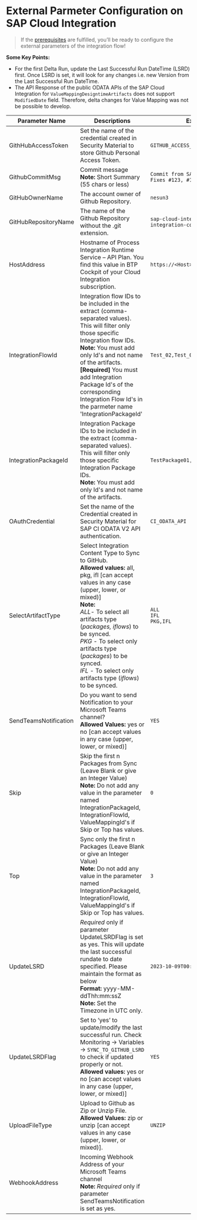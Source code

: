 # External Parmeter Configuration on SAP Cloud Integration
>If the [prerequisites](https://github.com/nesun3/ci-cd-sap-cloud-integration/tree/main/.config#prerequisite) are fulfilled, you’ll be ready to configure the external parameters of the integration flow!

**Some Key Points:**
- For the first Delta Run, update the Last Successful Run DateTime (LSRD) first. Once LSRD is set, it will look for any changes i.e. new Version from the Last Successful Run DateTime.
- The API Response of the public ODATA APIs of the SAP Cloud Integration for `ValueMappingDesigntimeArtifacts` does not support `ModifiedDate` field. Therefore, delta changes for Value Mapping was not be possible to develop.

| Parameter Name        | Descriptions                                                                                                                                                                                                                                                                                                                                                                       | Example                                                          | Required |
|-----------------------|------------------------------------------------------------------------------------------------------------------------------------------------------------------------------------------------------------------------------------------------------------------------------------------------------------------------------------------------------------------------------------|------------------------------------------------------------------|----------|
| GithHubAccessToken    | Set the name of the credential created in Security Material to store Github Personal Access Token.                                                                                                                                                                                                                                                                                 | `GITHUB_ACCESS_TOKEN`                                            | YES      |
| GithubCommitMsg       | Commit message <br>**Note:** Short Summary (55 chars or less)                                                                                                                                                                                                                                                                                                                      | `Commit from SAP CI Package` <br> `Fixes #123, #124`             | YES      |
| GitHubOwnerName       | The account owner of Github Repository.                                                                                                                                                                                                                                                                                                                                            | `nesun3`                                                         | YES      |
| GitHubRepositoryName  | The name of the Github Repository without the .git extension.                                                                                                                                                                                                                                                                                                                      | `sap-cloud-integration-artifacts` <br>`integration-content-repo` | YES      |
| HostAddress           | Hostname of Process Integration Runtime Service  – API Plan. You find this value in BTP Cockpit of your Cloud Integration subscription.                                                                                                                                                                                                                                            | `https://<Host>.hana.ondemand.com`                               | YES      |
| IntegrationFlowId     | Integration flow IDs to be included in the extract (comma-separated values). This will filter only those specific Integration flow IDs. <br>**Note:** You must add only Id's and not name of the artifacts. <br>**[Required]** You must add Integration Package Id's of the corresponding Integration Flow Id's  in the parmeter name 'IntegrationPackageId'                       | `Test_02,Test_03,Test_04`                                        |          |
| IntegrationPackageId  | Integration Package IDs to be included in the extract (comma-separated values). This will filter only those specific Integration Package IDs.<br> **Note:** You must add only Id's and not name of the artifacts.                                                                                                                                                                  | `TestPackage01,TestPackage04`                                    |          |
| OAuthCredential       | Set the name of the Credential created in Security Material for SAP CI ODATA V2 API authentication.                                                                                                                                                                                                                                                                                | `CI_ODATA_API`                                                   | YES      |
| SelectArtifactType    | Select Integration Content Type to Sync to GitHub. <br>**Allowed values:** all, pkg, ifl [can accept values in any case (upper, lower, or mixed)] <br>**Note:** <br>*ALL*- To select all artifacts type (*packages, iflows*) to be synced.<br> *PKG* - To select only artifacts type (*packages*) to be synced.<br> *IFL* - To select only artifacts type (*iflows*) to be synced. | `ALL`<br>`IFL`<br>`PKG,IFL`                                  | YES      |
| SendTeamsNotification | Do you want to send Notification to your Microsoft Teams channel?  <br>**Allowed Values:** yes or no  [can accept values in any case (upper, lower, or mixed)]                                                                                                                                                                                                                     | `YES`                                                            |          |
| Skip                  | Skip the first n Packages from Sync (Leave Blank or give an Integer Value) <br>**Note:** Do not add any value in the parameter named IntegrationPackageId, IntegrationFlowId, ValueMappingId's if Skip or Top has values.                                                                                                                                                          | `0`                                                              |          |
| Top                   | Sync only the first n Packages (Leave Blank or give an Integer Value) <br>**Note:** Do not add any value in the parameter named IntegrationPackageId, IntegrationFlowId, ValueMappingId's if Skip or Top has values.                                                                                                                                                               | `3`                                                              |          |
| UpdateLSRD            | *Required* only if parameter UpdateLSRDFlag is set as yes. This will update the last successful rundate to date specified. Please maintain the format as below<br>**Format:** yyyy-MM-ddThh:mm:ssZ <br>**Note:** Set the Timezone in UTC only.                                                                                                                                     | `2023-10-09T00:00:00Z`                                           |          |
| UpdateLSRDFlag        | Set to ‘yes’ to update/modify the last successful run. Check Monitoring -> Variables -> `SYNC_TO_GITHUB_LSRD` to check if updated properly or not. <br>**Allowed values:** yes or no [can accept values in any case (upper, lower, or mixed)]                                                                                                                                      | `YES`                                                            |          |
| UploadFileType        | Upload to Github as Zip or Unzip File. <br>**Allowed Values:** zip or unzip [can accept values in any case (upper, lower, or mixed)].                                                                                                                                                                                                                                              | `UNZIP`                                                          | YES      |
| WebhookAddress        | Incoming Webhook Address of your Microsoft Teams channel <br>**Note:** *Required* only if parameter SendTeamsNotification is set as yes.                                                                                                                                                                                                                                           |                                                                  |          |
